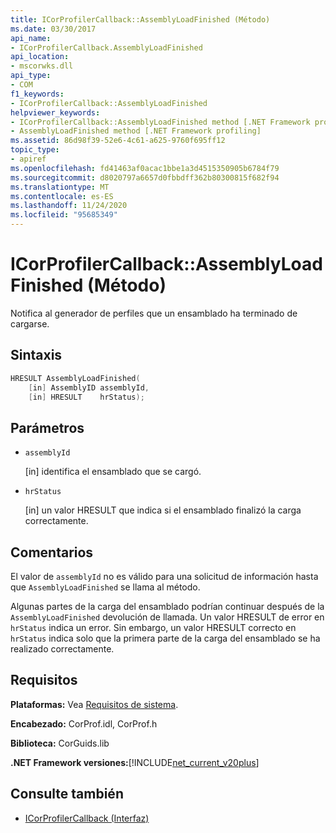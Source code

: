 ```yaml
---
title: ICorProfilerCallback::AssemblyLoadFinished (Método)
ms.date: 03/30/2017
api_name:
- ICorProfilerCallback.AssemblyLoadFinished
api_location:
- mscorwks.dll
api_type:
- COM
f1_keywords:
- ICorProfilerCallback::AssemblyLoadFinished
helpviewer_keywords:
- ICorProfilerCallback::AssemblyLoadFinished method [.NET Framework profiling]
- AssemblyLoadFinished method [.NET Framework profiling]
ms.assetid: 86d98f39-52e6-4c61-a625-9760f695ff12
topic_type:
- apiref
ms.openlocfilehash: fd41463af0acac1bbe1a3d4515350905b6784f79
ms.sourcegitcommit: d8020797a6657d0fbbdff362b80300815f682f94
ms.translationtype: MT
ms.contentlocale: es-ES
ms.lasthandoff: 11/24/2020
ms.locfileid: "95685349"
---
```

# <a name="icorprofilercallbackassemblyloadfinished-method"></a>ICorProfilerCallback::AssemblyLoadFinished (Método)

Notifica al generador de perfiles que un ensamblado ha terminado de cargarse.  
  
## <a name="syntax"></a>Sintaxis  
  
```cpp  
HRESULT AssemblyLoadFinished(  
    [in] AssemblyID assemblyId,  
    [in] HRESULT    hrStatus);  
```  
  
## <a name="parameters"></a>Parámetros

- `assemblyId`

  \[in] identifica el ensamblado que se cargó.

- `hrStatus`

  \[in] un valor HRESULT que indica si el ensamblado finalizó la carga correctamente.

## <a name="remarks"></a>Comentarios  

 El valor de `assemblyId` no es válido para una solicitud de información hasta que `AssemblyLoadFinished` se llama al método.  
  
 Algunas partes de la carga del ensamblado podrían continuar después de la `AssemblyLoadFinished` devolución de llamada. Un valor HRESULT de error en `hrStatus` indica un error. Sin embargo, un valor HRESULT correcto en `hrStatus` indica solo que la primera parte de la carga del ensamblado se ha realizado correctamente.  
  
## <a name="requirements"></a>Requisitos  

 **Plataformas:** Vea [Requisitos de sistema](../../get-started/system-requirements.md).  
  
 **Encabezado:** CorProf.idl, CorProf.h  
  
 **Biblioteca:** CorGuids.lib  
  
 **.NET Framework versiones:**[!INCLUDE[net_current_v20plus](../../../../includes/net-current-v20plus-md.md)]  
  
## <a name="see-also"></a>Consulte también

- [ICorProfilerCallback (Interfaz)](icorprofilercallback-interface.md)
